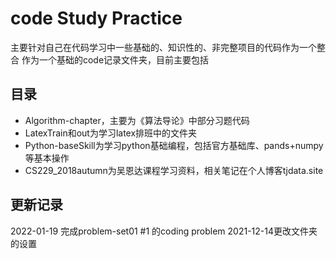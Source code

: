 # code Study Practice
主要针对自己在代码学习中一些基础的、知识性的、非完整项目的代码作为一个整合
作为一个基础的code记录文件夹，目前主要包括

## 目录

* Algorithm-chapter，主要为《算法导论》中部分习题代码
* LatexTrain和out为学习latex排班中的文件夹
* Python-baseSkill为学习python基础编程，包括官方基础库、pands+numpy等基本操作
* CS229_2018autumn为吴恩达课程学习资料，相关笔记在个人博客tjdata.site

## 更新记录

2022-01-19 完成problem-set01 #1 的coding problem
2021-12-14更改文件夹的设置
